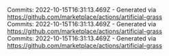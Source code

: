 Commits: 2022-10-15T16:31:13.469Z - Generated via https://github.com/marketplace/actions/artificial-grass
<br>
Commits: 2022-10-15T16:31:13.469Z - Generated via https://github.com/marketplace/actions/artificial-grass
<br>
Commits: 2022-10-15T16:31:13.469Z - Generated via https://github.com/marketplace/actions/artificial-grass
<br>
